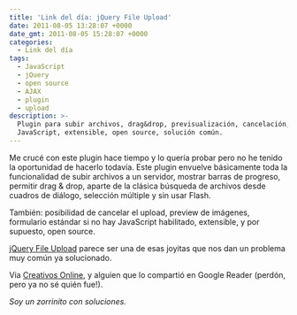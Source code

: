 ```yaml
---
title: 'Link del día: jQuery File Upload'
date: 2011-08-05 13:28:07 +0000
date_gmt: 2011-08-05 15:28:07 +0000
categories:
  - Link del día
tags:
  - JavaScript
  - jQuery
  - open source
  - AJAX
  - plugin
  - upload
description: >-
  Plugin para subir archivos, drag&drop, previsualización, cancelación,
  JavaScript, extensible, open source, solución común.
---
```



Me crucé con este plugin hace tiempo y lo quería probar pero no he tenido la oportunidad de hacerlo todavía. Este plugin envuelve básicamente toda la funcionalidad de subir archivos a un servidor, mostrar barras de progreso, permitir drag &amp; drop, aparte de la clásica búsqueda de archivos desde cuadros de diálogo, selección múltiple y sin usar Flash.

También: posibilidad de cancelar el upload, preview de imágenes, formulario estándar si no hay JavaScript habilitado, extensible, y por supuesto, open source.

[jQuery File Upload](http://aquantum-demo.appspot.com/file-upload) parece ser una de esas joyitas que nos dan un problema muy común ya solucionado.

Via [Creativos Online](http://www.creativosonline.org/blog/jquery-file-upload-un-plugin-interesante.html), y alguien que lo compartió en Google Reader (perdón, pero ya no sé quién fue!).

_Soy un zorrinito con soluciones._
